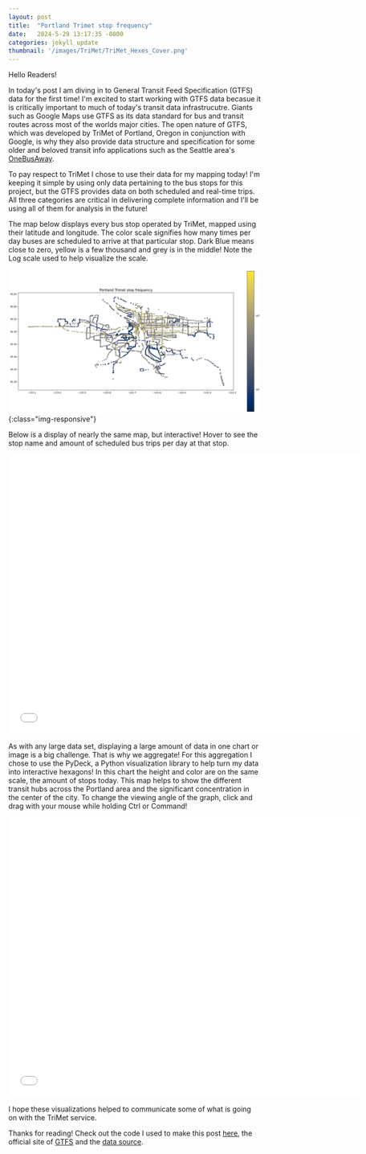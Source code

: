 ```yaml
---
layout: post
title:  "Portland Trimet stop frequency"
date:   2024-5-29 13:17:35 -0800
categories: jekyll update
thumbnail: '/images/TriMet/TriMet_Hexes_Cover.png'
---
```


Hello Readers! 

In today's post I am diving in to General Transit Feed Specification (GTFS) data for the first time! I'm excited to start working with GTFS data becasue it is critically important to much of today's transit data infrastrucutre. Giants such as Google Maps use GTFS as its data standard for bus and transit routes across most of the worlds major cities. The open nature of GTFS, which was developed by TriMet of Portland, Oregon in conjunction with Google, is why they also provide data structure and specification for some older and beloved transit info applications such as the Seattle area's [OneBusAway](https://onebusaway.org/). 

To pay respect to TriMet I chose to use their data for my mapping today! I'm keeping it simple by using only data pertaining to the bus stops for this project, but the GTFS provides data on both scheduled and real-time trips. All three categories are critical in delivering complete information and I'll be using all of them for analysis in the future! 

The map below displays every bus stop operated by TriMet, mapped using their latitude and longitude. The color scale signifies how many times per day buses are scheduled to arrive at that particular stop. Dark Blue means close to zero, yellow is a few thousand and grey is in the middle! Note the Log scale used to help visualize the scale.

![Stop Frequency Static](/images/TriMet/TriMet_Stop_Frequency.png){:class="img-responsive"}

Below is a display of nearly the same map, but interactive! Hover to see the stop name and amount of scheduled bus trips per day at that stop. 

<div class="video-container">
    <iframe src="/images/TriMet/Trimet_Stop_Frequency_Interactive.html" height="555" width="700" allowfullscreen="" frameborder="0">
    </iframe>
</div>

As with any large data set, displaying a large amount of data in one chart or image is a big challenge. That is why we aggregate! For this aggregation I chose to use the PyDeck, a Python visualization library to help turn my data into interactive hexagons! In this chart the height and color are on the same scale, the amount of stops today. This map helps to show the different transit hubs across the Portland area and the significant concentration in the center of the city. To change the viewing angle of the graph, click and drag with your mouse while holding Ctrl or Command!

<div class="video-container">
    <iframe src="/images/TriMet/Trimet_Stop_Frequency_PyDeck.html" height="555" width="700" allowfullscreen="" frameborder="0">
    </iframe>
</div>

I hope these visualizations helped to communicate some of what is going on with the TriMet service.

Thanks for reading! Check out the code I used to make this post [here](), the official site of [GTFS](https://gtfs.org/) and the [data source](https://transitfeeds.com/p/trimet/43/20231016).